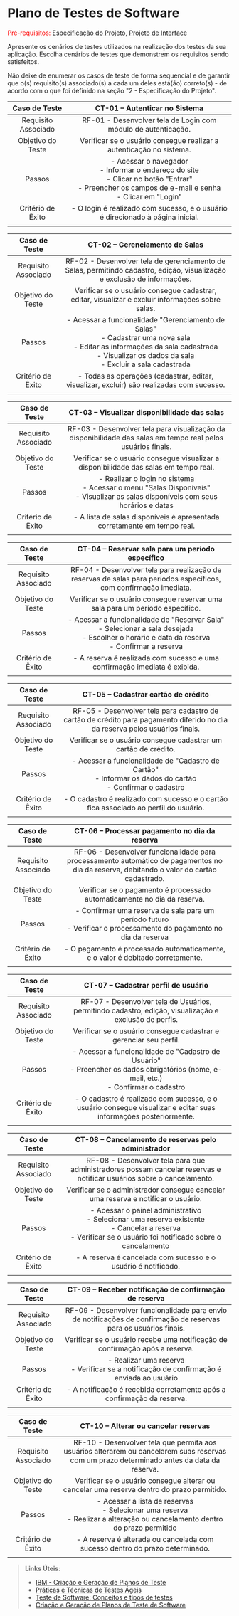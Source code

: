# Plano de Testes de Software

<span style="color:red">Pré-requisitos: <a href="2-Especificação do Projeto.md"> Especificação do Projeto</a></span>, <a href="3-Projeto de Interface.md"> Projeto de Interface</a>

Apresente os cenários de testes utilizados na realização dos testes da sua aplicação. Escolha cenários de testes que demonstrem os requisitos sendo satisfeitos.

Não deixe de enumerar os casos de teste de forma sequencial e de garantir que o(s) requisito(s) associado(s) a cada um deles está(ão) correto(s) - de acordo com o que foi definido na seção "2 - Especificação do Projeto". 

| **Caso de Teste** 	| **CT-01 – Autenticar no Sistema** 	                            |
|:---:	|:---:	|
|	Requisito Associado 	| RF-01 - Desenvolver tela de Login com módulo de autenticação. |
| Objetivo do Teste 	| Verificar se o usuário consegue realizar a autenticação no sistema. |
| Passos 	| - Acessar o navegador <br> - Informar o endereço do site <br> - Clicar no botão "Entrar" <br> - Preencher os campos de e-mail e senha <br> - Clicar em "Login" |
| Critério de Êxito | - O login é realizado com sucesso, e o usuário é direcionado à página inicial. |
|  	|  	|

| **Caso de Teste** 	| **CT-02 – Gerenciamento de Salas** 	|
|:---:	|:---:	|
|	Requisito Associado 	| RF-02 - Desenvolver tela de gerenciamento de Salas, permitindo cadastro, edição, visualização e exclusão de informações. |
| Objetivo do Teste 	| Verificar se o usuário consegue cadastrar, editar, visualizar e excluir informações sobre salas. |
| Passos 	| - Acessar a funcionalidade "Gerenciamento de Salas" <br> - Cadastrar uma nova sala <br> - Editar as informações da sala cadastrada <br> - Visualizar os dados da sala <br> - Excluir a sala cadastrada |
| Critério de Êxito | - Todas as operações (cadastrar, editar, visualizar, excluir) são realizadas com sucesso. |
|  	|  	|

| **Caso de Teste** 	| **CT-03 – Visualizar disponibilidade das salas** 	|
|:---:	|:---:	|
|	Requisito Associado 	| RF-03 - Desenvolver tela para visualização da disponibilidade das salas em tempo real pelos usuários finais. |
| Objetivo do Teste 	| Verificar se o usuário consegue visualizar a disponibilidade das salas em tempo real. |
| Passos 	| - Realizar o login no sistema <br> - Acessar o menu "Salas Disponíveis" <br> - Visualizar as salas disponíveis com seus horários e datas |
| Critério de Êxito | - A lista de salas disponíveis é apresentada corretamente em tempo real. |
|  	|  	|

| **Caso de Teste** 	| **CT-04 – Reservar sala para um período específico** 	|
|:---:	|:---:	|
|	Requisito Associado 	| RF-04 - Desenvolver tela para realização de reservas de salas para períodos específicos, com confirmação imediata. |
| Objetivo do Teste 	| Verificar se o usuário consegue reservar uma sala para um período específico. |
| Passos 	| - Acessar a funcionalidade de "Reservar Sala" <br> - Selecionar a sala desejada <br> - Escolher o horário e data da reserva <br> - Confirmar a reserva |
| Critério de Êxito | - A reserva é realizada com sucesso e uma confirmação imediata é exibida. |
|  	|  	|

| **Caso de Teste** 	| **CT-05 – Cadastrar cartão de crédito** 	|
|:---:	|:---:	|
|	Requisito Associado 	| RF-05 - Desenvolver tela para cadastro de cartão de crédito para pagamento diferido no dia da reserva pelos usuários finais. |
| Objetivo do Teste 	| Verificar se o usuário consegue cadastrar um cartão de crédito. |
| Passos 	| - Acessar a funcionalidade de "Cadastro de Cartão" <br> - Informar os dados do cartão <br> - Confirmar o cadastro |
| Critério de Êxito | - O cadastro é realizado com sucesso e o cartão fica associado ao perfil do usuário. |
|  	|  	|

| **Caso de Teste** 	| **CT-06 – Processar pagamento no dia da reserva** 	|
|:---:	|:---:	|
|	Requisito Associado 	| RF-06 - Desenvolver funcionalidade para processamento automático de pagamentos no dia da reserva, debitando o valor do cartão cadastrado. |
| Objetivo do Teste 	| Verificar se o pagamento é processado automaticamente no dia da reserva. |
| Passos 	| - Confirmar uma reserva de sala para um período futuro <br> - Verificar o processamento do pagamento no dia da reserva |
| Critério de Êxito | - O pagamento é processado automaticamente, e o valor é debitado corretamente. |
|  	|  	|

| **Caso de Teste** 	| **CT-07 – Cadastrar perfil de usuário** 	|
|:---:	|:---:	|
|	Requisito Associado 	| RF-07 - Desenvolver tela de Usuários, permitindo cadastro, edição, visualização e exclusão de perfis. |
| Objetivo do Teste 	| Verificar se o usuário consegue cadastrar e gerenciar seu perfil. |
| Passos 	| - Acessar a funcionalidade de "Cadastro de Usuário" <br> - Preencher os dados obrigatórios (nome, e-mail, etc.) <br> - Confirmar o cadastro |
| Critério de Êxito | - O cadastro é realizado com sucesso, e o usuário consegue visualizar e editar suas informações posteriormente. |
|  	|  	|

| **Caso de Teste** 	| **CT-08 – Cancelamento de reservas pelo administrador** 	|
|:---:	|:---:	|
|	Requisito Associado 	| RF-08 - Desenvolver tela para que administradores possam cancelar reservas e notificar usuários sobre o cancelamento. |
| Objetivo do Teste 	| Verificar se o administrador consegue cancelar uma reserva e notificar o usuário. |
| Passos 	| - Acessar o painel administrativo <br> - Selecionar uma reserva existente <br> - Cancelar a reserva <br> - Verificar se o usuário foi notificado sobre o cancelamento |
| Critério de Êxito | - A reserva é cancelada com sucesso e o usuário é notificado. |
|  	|  	|

| **Caso de Teste** 	| **CT-09 – Receber notificação de confirmação de reserva** 	|
|:---:	|:---:	|
|	Requisito Associado 	| RF-09 - Desenvolver funcionalidade para envio de notificações de confirmação de reservas para os usuários finais. |
| Objetivo do Teste 	| Verificar se o usuário recebe uma notificação de confirmação após a reserva. |
| Passos 	| - Realizar uma reserva <br> - Verificar se a notificação de confirmação é enviada ao usuário |
| Critério de Êxito | - A notificação é recebida corretamente após a confirmação da reserva. |
|  	|  	|

| **Caso de Teste** 	| **CT-10 – Alterar ou cancelar reservas** 	|
|:---:	|:---:	|
|	Requisito Associado 	| RF-10 - Desenvolver tela que permita aos usuários alterarem ou cancelarem suas reservas com um prazo determinado antes da data da reserva. |
| Objetivo do Teste 	| Verificar se o usuário consegue alterar ou cancelar uma reserva dentro do prazo permitido. |
| Passos 	| - Acessar a lista de reservas <br> - Selecionar uma reserva <br> - Realizar a alteração ou cancelamento dentro do prazo permitido |
| Critério de Êxito | - A reserva é alterada ou cancelada com sucesso dentro do prazo determinado. |
|  	|  	|

> **Links Úteis**:
> - [IBM - Criação e Geração de Planos de Teste](https://www.ibm.com/developerworks/br/local/rational/criacao_geracao_planos_testes_software/index.html)
> - [Práticas e Técnicas de Testes Ágeis](http://assiste.serpro.gov.br/serproagil/Apresenta/slides.pdf)
> - [Teste de Software: Conceitos e tipos de testes](https://blog.onedaytesting.com.br/teste-de-software/)
> - [Criação e Geração de Planos de Teste de Software](https://www.ibm.com/developerworks/br/local/rational/criacao_geracao_planos_testes_software/index.html)
